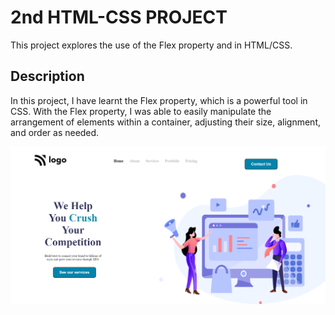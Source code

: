 # 2nd HTML-CSS PROJECT

This project explores the use of the Flex property and in HTML/CSS.

## Description

In this project, I have learnt the Flex property, which is a powerful tool in CSS. With the Flex property, I was able to easily manipulate the arrangement of elements within a container, adjusting their size, alignment, and order as needed.

![image](./screencapture.png)

